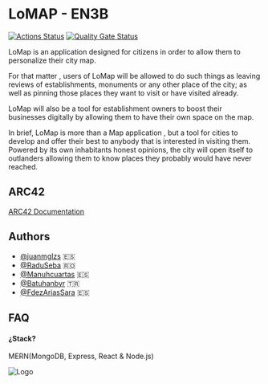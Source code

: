 # LoMAP - EN3B

[![Actions Status](https://github.com/arquisoft/lomap_en3b/workflows/CI%20for%20LOMAP_EN3B/badge.svg)](https://github.com/arquisoft/lomap_en3b/actions)
[![Quality Gate Status](https://sonarcloud.io/api/project_badges/measure?project=Arquisoft_lomap_en3b&metric=alert_status)](https://sonarcloud.io/summary/new_code?id=Arquisoft_lomap_en3b)

LoMap is an application designed for citizens in order to allow them to personalize their city map.

For that matter , users of LoMap will be allowed to do such things as leaving reviews of establishments, monuments or any other place of the city; as well as pinning those places they want to visit or have visited already.

LoMap will also be a tool for establishment owners to boost their businesses digitally by allowing them to have their own space on the map.

In brief, LoMap is more than a Map application , but a tool for cities to develop and offer their best to anybody that is interested in visiting them. Powered by its own inhabitants honest opinions, the city will open itself to outlanders allowing them to know places they probably would have never reached.



## ARC42

[ARC42 Documentation](https://arquisoft.github.io/lomap_en3b/)


## Authors
- [@juanmglzs](https://github.com/juanmglzs) 🇪🇸
- [@RaduSeba](https://github.com/RaduSeba) 🇷🇴
- [@Manuhcuartas](https://github.com/Manuhcuartas) 🇪🇸
- [@Batuhanbyr](https://github.com/Batuhanbyr) 🇹🇷
- [@FdezAriasSara](https://github.com/FdezAriasSara)  🇪🇸


## FAQ

#### ¿Stack?

MERN(MongoDB, Express, React & Node.js)


![Logo](https://i.pinimg.com/originals/36/da/48/36da48641304177e2ee3dc07f521418b.gif)

